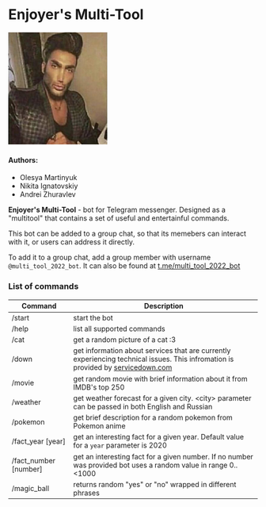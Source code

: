 # Enjoyer's Multi-Tool
<img src="enjoyer.png" alt="drawing" width=200>  

#### Authors:
- Olesya Martinyuk
- Nikita Ignatovskiy
- Andrei Zhuravlev

**Enjoyer's Multi-Tool** - bot for Telegram messenger. Designed as a "multitool" that contains a set of useful and entertainful commands.

This bot can be added to a group chat, so that its memebers can interact with it, or users can address it directly.

To add it to a group chat, add a group member with username ```@multi_tool_2022_bot```. It can also be found at [t.me/multi_tool_2022_bot](https://t.me/multi_tool_2022_bot)


### List of commands
| Command | Description |
| ------- | ----------- |
| /start | start the bot |
| /help  | list all supported commands |
| /cat   | get a random picture of a cat :3 |
| /down  | get information about services that are currently experiencing technical issues. This infromation is provided by [servicedown.com](https://servicesdown.com) |
| /movie | get random movie with brief information about it from IMDB's top 250 |
| /weather <city> | get weather forecast for a given city. \<city\>  parameter can be passed in both English and Russian |
| /pokemon | get brief description for a random pokemon from Pokemon anime |
| /fact_year [year] | get an interesting fact for a given year. Default value for a ```year``` parameter is 2020 |
| /fact_number [number] | get an interesting fact for a given number. If no number was provided bot uses a random value in range 0..<1000 |
| /magic_ball | returns random "yes" or "no" wrapped in different phrases |
